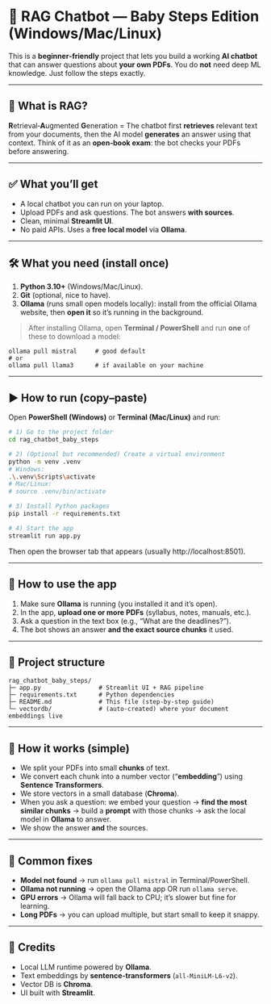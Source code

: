 # 🍼 RAG Chatbot — Baby Steps Edition (Windows/Mac/Linux)

This is a **beginner‑friendly** project that lets you build a working **AI chatbot** that can answer questions about **your own PDFs**.
You do **not** need deep ML knowledge. Just follow the steps exactly.

---

## 🧠 What is RAG?
**R**etrieval‑**A**ugmented **G**eneration = The chatbot first **retrieves** relevant text from your documents, then the AI model **generates** an answer using that context.
Think of it as an **open‑book exam**: the bot checks your PDFs before answering.

---

## ✅ What you’ll get
- A local chatbot you can run on your laptop.
- Upload PDFs and ask questions. The bot answers **with sources**.
- Clean, minimal **Streamlit UI**.
- No paid APIs. Uses a **free local model** via **Ollama**.

---

## 🛠️ What you need (install once)
1) **Python 3.10+** (Windows/Mac/Linux).  
2) **Git** (optional, nice to have).  
3) **Ollama** (runs small open models locally): install from the official Ollama website, then **open it** so it’s running in the background.

> After installing Ollama, open **Terminal / PowerShell** and run **one** of these to download a model:
```
ollama pull mistral     # good default
# or
ollama pull llama3      # if available on your machine
```

---

## ▶️ How to run (copy–paste)
Open **PowerShell (Windows)** or **Terminal (Mac/Linux)** and run:

```bash
# 1) Go to the project folder
cd rag_chatbot_baby_steps

# 2) (Optional but recommended) Create a virtual environment
python -m venv .venv
# Windows:
.\.venv\Scripts\activate
# Mac/Linux:
# source .venv/bin/activate

# 3) Install Python packages
pip install -r requirements.txt

# 4) Start the app
streamlit run app.py
```

Then open the browser tab that appears (usually http://localhost:8501).

---

## 🧾 How to use the app
1) Make sure **Ollama** is running (you installed it and it’s open).
2) In the app, **upload one or more PDFs** (syllabus, notes, manuals, etc.).
3) Ask a question in the text box (e.g., “What are the deadlines?”).
4) The bot shows an answer **and the exact source chunks** it used.

---

## 📁 Project structure
```
rag_chatbot_baby_steps/
├─ app.py                # Streamlit UI + RAG pipeline
├─ requirements.txt      # Python dependencies
├─ README.md             # This file (step-by-step guide)
└─ vectordb/             # (auto-created) where your document embeddings live
```

---

## 🧩 How it works (simple)
- We split your PDFs into small **chunks** of text.
- We convert each chunk into a number vector (“**embedding**”) using **Sentence Transformers**.
- We store vectors in a small database (**Chroma**).
- When you ask a question: we embed your question → **find the most similar chunks** →
  build a **prompt** with those chunks → ask the local model in **Ollama** to answer.
- We show the answer **and** the sources.

---

## 🧯 Common fixes
- **Model not found** → run `ollama pull mistral` in Terminal/PowerShell.
- **Ollama not running** → open the Ollama app OR run `ollama serve`.
- **GPU errors** → Ollama will fall back to CPU; it’s slower but fine for learning.
- **Long PDFs** → you can upload multiple, but start small to keep it snappy.

---

## 🙏 Credits
- Local LLM runtime powered by **Ollama**.
- Text embeddings by **sentence-transformers** (`all-MiniLM-L6-v2`).
- Vector DB is **Chroma**.
- UI built with **Streamlit**.

